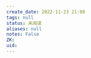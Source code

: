```yaml
---
create_date: 2022-11-23 21:08
tags: null
status: 未阅读 
aliases: null
notes: False
ZK: 
uid: 
---
```



